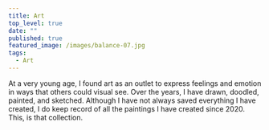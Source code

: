 ```yaml
---
title: Art
top_level: true
date: ""
published: true
featured_image: /images/balance-07.jpg
tags:
  - Art
---
```

At a very young age, I found art as an outlet to express feelings and emotion in ways that others could visual see. Over the years, I have drawn, doodled, painted, and sketched. Although I have not always saved everything I have created, I do keep record of all the paintings I have created since 2020. This, is that collection.